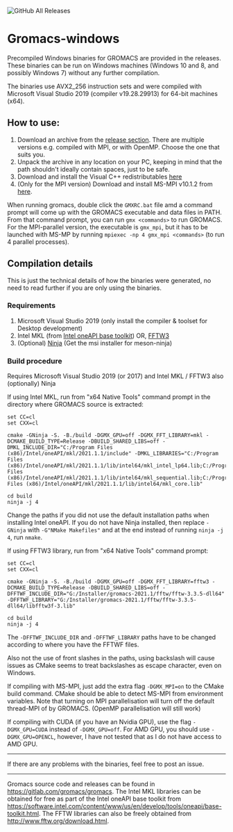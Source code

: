 ![GitHub All Releases](https://img.shields.io/github/downloads/ShoubhikRaj/gromacs-windows/total)

# Gromacs-windows
Precompiled Windows binaries for GROMACS are provided in the releases. These binaries can be run on Windows machines (Windows 10 and 8, and possibly Windows 7) without any further compilation.

The binaries use AVX2_256 instruction sets and were compiled with Microsoft Visual Studio 2019 (compiler v19.28.29913) for 64-bit machines (x64).

## How to use:
1) Download an archive from the [release section](https://github.com/ShoubhikRaj/gromacs-windows/releases). There are multiple versions e.g. compiled with MPI, or with OpenMP. Choose the one that suits you.
2) Unpack the archive in any location on your PC, keeping in mind that the path shouldn't ideally contain spaces, just to be safe.
3) Download and install the Visual C++ redistributables [here](https://support.microsoft.com/en-us/topic/the-latest-supported-visual-c-downloads-2647da03-1eea-4433-9aff-95f26a218cc0)
4) (Only for the MPI version) Download and install MS-MPI v10.1.2 from [here](https://www.microsoft.com/en-us/download/details.aspx?id=100593).

When running gromacs, double click the `GMXRC.bat` file amd a command prompt will come up with the GROMACS executable and data files in PATH. From that command prompt, you can run `gmx <commands>` to run GROMACS. For the MPI-parallel version, the executable is `gmx_mpi`, but it has to be launched with MS-MP by running `mpiexec -np 4 gmx_mpi <commands>` (to run 4 parallel processes).

## Compilation details

This is just the technical details of how the binaries were generated, no need to read further if you are only using the binaries.

### Requirements

1. Microsoft Visual Studio 2019 (only install the compiler & toolset for Desktop development)
2. Intel MKL (from [Intel oneAPI base toolkit](https://software.intel.com/content/www/us/en/develop/tools/oneapi/base-toolkit/download.html)) OR, [FFTW3](http://www.fftw.org/download.html)
3. (Optional) [Ninja](https://mesonbuild.com/Getting-meson.html) (Get the msi installer for meson-ninja)

### Build procedure

Requires Microsoft Visual Studio 2019 (or 2017) and Intel MKL / FFTW3 also (optionally) Ninja

If using Intel MKL, run from "x64 Native Tools" command prompt in the directory where GROMACS source is extracted:

```
set CC=cl
set CXX=cl

cmake -GNinja -S. -B./build -DGMX_GPU=off -DGMX_FFT_LIBRARY=mkl -DCMAKE_BUILD_TYPE=Release -DBUILD_SHARED_LIBS=off -DMKL_INCLUDE_DIR="C:/Program Files (x86)/Intel/oneAPI/mkl/2021.1.1/include" -DMKL_LIBRARIES="C:/Program Files (x86)/Intel/oneAPI/mkl/2021.1.1/lib/intel64/mkl_intel_lp64.lib;C:/Program Files (x86)/Intel/oneAPI/mkl/2021.1.1/lib/intel64/mkl_sequential.lib;C:/Program Files (x86)/Intel/oneAPI/mkl/2021.1.1/lib/intel64/mkl_core.lib"

cd build
ninja -j 4
```
Change the paths if you did not use the default installation paths when installing Intel oneAPI. If you do not have Ninja installed, then replace `-GNinja` with `-G"NMake Makefiles"` and at the end instead of running `ninja -j 4`, run `nmake`.

If using FFTW3 library, run from "x64 Native Tools" command prompt:
```
set CC=cl
set CXX=cl

cmake -GNinja -S. -B./build -DGMX_GPU=off -DGMX_FFT_LIBRARY=fftw3 -DCMAKE_BUILD_TYPE=Release -DBUILD_SHARED_LIBS=off -DFFTWF_INCLUDE_DIR="G:/Installer/gromacs-2021.1/fftw/fftw-3.3.5-dll64" -DFFTWF_LIBRARY="G:/Installer/gromacs-2021.1/fftw/fftw-3.3.5-dll64/libfftw3f-3.lib"

cd build
ninja -j 4
```
The `-DFFTWF_INCLUDE_DIR` and `-DFFTWF_LIBRARY` paths have to be changed according to where you have the FFTWF files.

Also not the use of front slashes in the paths, using backslash will cause issues as CMake seems to treat backslashes as escape character, even on Windows.

If compiling with MS-MPI, just add the extra flag `-DGMX_MPI=on` to the CMake build command. CMake should be able to detect MS-MPI from environment variables. Note that turning on MPI parallelisation will turn off the default thread-MPI of by GROMACS. (OpenMP parallelisation will still work)

If compiling with CUDA (if you have an Nvidia GPU), use the flag `-DGMX_GPU=CUDA` instead of `-DGMX_GPU=off`. For AMD GPU, you should use `-DGMX_GPU=OPENCL`, however, I have not tested that as I do not have access to AMD GPU.

----

If there are any problems with the binaries, feel free to post an issue.

---

Gromacs source code and releases can be found in https://gitlab.com/gromacs/gromacs. The Intel MKL libraries can be obtained for free as part of the Intel oneAPI base toolkit from https://software.intel.com/content/www/us/en/develop/tools/oneapi/base-toolkit.html. The FFTW libraries can also be freely obtained from http://www.fftw.org/download.html.
